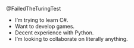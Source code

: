 @FailedTheTuringTest
- I’m trying to learn C#.
- Want to develop games.
- Decent experience with Python.
- I’m looking to collaborate on literally anything.

<!---
FailedTheTuringTest/FailedTheTuringTest is a ✨ special ✨ repository because its `README.md` (this file) appears on your GitHub profile.
You can click the Preview link to take a look at your changes.
--->
